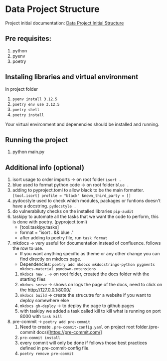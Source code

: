 # Data Project Structure

Project initial documentation: [Data Project Initial Structure](https://AndreFelippeVidal.github.io/project-structure/)

## Pre requisites:
1. python
2. pyenv
3. poetry

## Instaling libraries and virtual environment

In project folder
1. `pyenv install 3.12.5`
2. `poetry env use 3.12.5`
3. `poetry shell`
4. `poetry install`

Your virtual environment and depenencies should be installed and running.

## Running the project

1. python main.py


## Additional info (optional)

1. isort usage to order imports -> on root folder `isort .`
2. blue used to format python code -> on root folder `blue .`
3. adding to pyproject.toml to allow black to be the main formatter.
`[tool.isort]
profile = "black"
known_third_party = []`
4. pydocstyle used to check which modules, packages or funtions doesn't have a docstring. `pydocstyle .`
5. do vulnerabiluty checks on the installed libraries `pip-audit`
6. taskipy to automate all the tasks that we want the code to perform, this is done with poetry. (pyproject.toml)
    - [tool.taskipy.tasks]
    - format = "isort . && blue ."
    - after adding to poetry file, run `task format`
7. mkdocs -> very useful for documentation instead of confluence. follows the row to use.
    - If you want anything specific as theme or any other change you can find directly on mkdocs page.
    - Dependencies: `poetry add mkdocs mkdocstrings-python pygments mkdocs-material pymdown-extensions`
    1. `mkdocs new .` -> on root folder, created the docs folder with the starting files
    2. `mkdocs serve` -> shows on logs the page of the docs, need to click on the http://127.0.0.1:8000/
    3. `mkdocs build` -> create the strucutre for a website if you want to deploy somewhere else
    4. `mkdocs gh-deploy` -> to deploy the page to github pages
    5. with taskipy we added a task called kill to kill what is running on port 8000 with `task kill`
8. pre-commit -> `poetry add pre-commit`
    1. Need to create `.pre-commit-config.yaml` on project root folder.(pre-commit docs)[https://pre-commit.com/]
    2. `pre-commit install`
    3. every commit will only be done if follows those best practices defined in pre-commit-config file.
    4. `poetry remove pre-commit`
